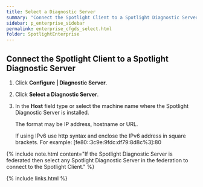 ```yaml
---
title: Select a Diagnostic Server
summary: "Connect the Spotlight Client to a Spotlight Diagnostic Server."
sidebar: p_enterprise_sidebar
permalink: enterprise_cfgds_select.html
folder: SpotlightEnterprise
---
```




## Connect the Spotlight Client to a Spotlight Diagnostic Server

1. Click **Configure \| Diagnostic Server**.
2. Click **Select a Diagnostic Server**.
3. In the **Host** field type or select the machine name where the Spotlight Diagnostic Server is installed.

   The format may be IP address, hostname or URL.

   If using IPv6 use http syntax and enclose the IPv6 address in square brackets. For example: [fe80::3c9e:9fdc:df79:8d8c%3]:80



{% include note.html content="If the Spotlight Diagnostic Server is federated then select any Spotlight Diagnostic Server in the federation to connect to the Spotlight Client." %}


{% include links.html %}
